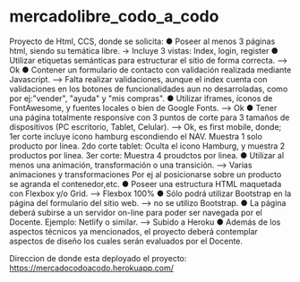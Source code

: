 # mercadolibre_codo_a_codo
Proyecto de Html, CCS, donde se solicita:
● Poseer al menos 3 páginas html, siendo su temática libre. -> Incluye 3 vistas: Index, login, register
● Utilizar etiquetas semánticas para estructurar el sitio de forma correcta. --> Ok
● Contener un formulario de contacto con validación realizada mediante Javascript. --> Falta realizar validaciones, aunque el index cuenta con validaciones en los botones de 
funcionalidades aun no desarroladas, como por ej:"vender", "ayuda" y "mis compras".
● Utilizar iframes, íconos de FontAwesome, y fuentes locales o bien de Google Fonts. --> Ok
● Tener una página totalmente responsive con 3 puntos de corte para 3 tamaños de 
dispositivos (PC escritorio, Tablet, Celular). --> Ok, es first mobile, donde; 1er corte incluye icono hamburg escondiendo el NAV. Muestra 1 solo producto por linea.
2do corte tablet: Oculta el icono Hamburg, y muestra 2 productos por linea. 3er corte: Muestra 4 proudctos por linea.
● Utilizar al menos una animación, transformación o una transición. --> Varias animaciones y transformaciones Por ej al posicionarse sobre un producto se agranda el contenedor,etc.
● Poseer una estructura HTML maquetada con Flexbox y/o Grid. --> Flexbox 100%
● Sólo podrá utilizar Bootstrap en la página del formulario del sitio web. --> no se utilizo Bootstrap.
● La página deberá subirse a un servidor on-line para poder ser navegada por el 
Docente. Ejemplo: Netlify o similar. --> Subido a Heroku
● Además de los aspectos técnicos ya mencionados, el proyecto deberá contemplar 
aspectos de diseño los cuales serán evaluados por el Docente.

Direccion de donde esta deployado el proyecto: https://mercadocodoacodo.herokuapp.com/
